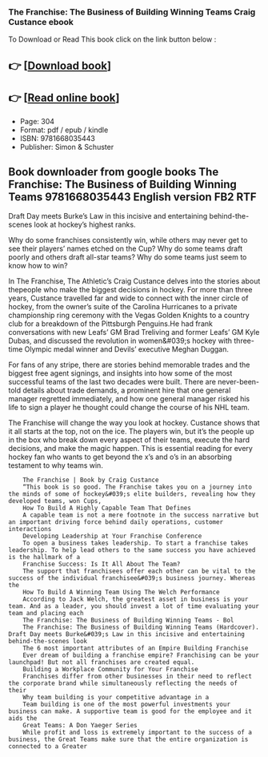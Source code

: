 ### The Franchise: The Business of Building Winning Teams Craig Custance ebook

To Download or Read This book click on the link button below :

## 👉  [**[Download book](http://filesbooks.info/download.php?group=book&from=github.com&id=718572&lnk=1066 "Download book")**]

## 👉  [**[Read online book](http://filesbooks.info/download.php?group=book&from=github.com&id=718572&lnk=1066 "Read online book")**]


* Page: 304
* Format: pdf / epub / kindle
* ISBN: 9781668035443
* Publisher: Simon &amp; Schuster



## Book downloader from google books The Franchise: The Business of Building Winning Teams 9781668035443 English version FB2 RTF



Draft Day meets Burke’s Law in this incisive and entertaining behind-the-scenes look at hockey’s highest ranks.
 
 Why do some franchises consistently win, while others may never get to see their players’ names etched on the Cup? Why do some teams draft poorly and others draft all-star teams? Why do some teams just seem to know how to win?
 
 In The Franchise, The Athletic’s Craig Custance delves into the stories about thepeople who make the biggest decisions in hockey. For more than three years, Custance travelled far and wide to connect with the inner circle of hockey, from the owner’s suite of the Carolina Hurricanes to a private championship ring ceremony with the Vegas Golden Knights to a country club for a breakdown of the Pittsburgh Penguins.He had frank conversations with new Leafs’ GM Brad Treliving and former Leafs’ GM Kyle Dubas, and discussed the revolution in women&amp;#039;s hockey with three-time Olympic medal winner and Devils’ executive Meghan Duggan.
 
 For fans of any stripe, there are stories behind memorable trades and the biggest free agent signings, and insights into how some of the most successful teams of the last two decades were built. There are never-been-told details about trade demands, a prominent hire that one general manager regretted immediately, and how one general manager risked his life to sign a player he thought could change the course of his NHL team.
 
 The Franchise will change the way you look at hockey. Custance shows that it all starts at the top, not on the ice. The players win, but it’s the people up in the box who break down every aspect of their teams, execute the hard decisions, and make the magic happen. This is essential reading for every hockey fan who wants to get beyond the x’s and o’s in an absorbing testament to why teams win.


        The Franchise | Book by Craig Custance
        “This book is so good. The Franchise takes you on a journey into the minds of some of hockey&#039;s elite builders, revealing how they developed teams, won Cups, 
        How To Build A Highly Capable Team That Defines
        A capable team is not a mere footnote in the success narrative but an important driving force behind daily operations, customer interactions 
        Developing Leadership at Your Franchise Conference
        To open a business takes leadership. To start a franchise takes leadership. To help lead others to the same success you have achieved is the hallmark of a 
        Franchise Success: Is It All About The Team?
        The support that franchisees offer each other can be vital to the success of the individual franchisee&#039;s business journey. Whereas the 
        How To Build A Winning Team Using The Welch Performance
        According to Jack Welch, the greatest asset in business is your team. And as a leader, you should invest a lot of time evaluating your team and placing each 
        The Franchise: The Business of Building Winning Teams - Bol
        The Franchise: The Business of Building Winning Teams (Hardcover). Draft Day meets Burke&#039;s Law in this incisive and entertaining behind-the-scenes look
        The 6 most important attributes of an Empire Building Franchise
        Ever dream of building a franchise empire? Franchising can be your launchpad! But not all franchises are created equal.
        Building a Workplace Community for Your Franchise
        Franchises differ from other businesses in their need to reflect the corporate brand while simultaneously reflecting the needs of their 
        Why team building is your competitive advantage in a
        Team building is one of the most powerful investments your business can make. A supportive team is good for the employee and it aids the 
        Great Teams: A Don Yaeger Series
        While profit and loss is extremely important to the success of a business, the Great Teams make sure that the entire organization is connected to a Greater 
    





